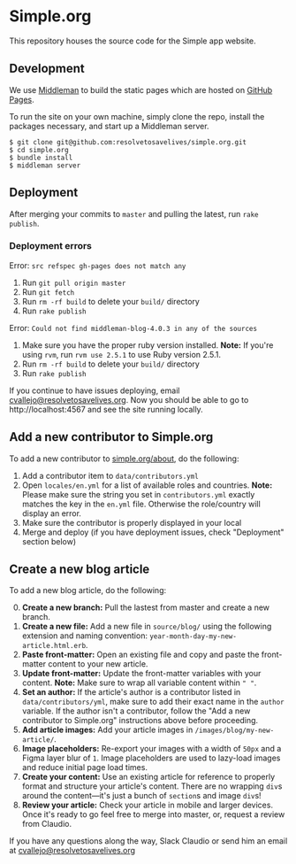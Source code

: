 # Simple.org
This repository houses the source code for the Simple app website.

## Development
We use [Middleman](https://middlemanapp.com/) to build the static pages which are hosted on [GitHub Pages](https://pages.github.com/).

To run the site on your own machine, simply clone the repo, install the packages necessary, and start up a Middleman server.

```
$ git clone git@github.com:resolvetosavelives/simple.org.git
$ cd simple.org
$ bundle install
$ middleman server
```

## Deployment
After merging your commits to `master` and pulling the latest, run `rake publish`.

### Deployment errors
Error: `src refspec gh-pages does not match any`
1. Run `git pull origin master`
2. Run `git fetch`
3. Run `rm -rf build` to delete your `build/` directory
4. Run `rake publish`

Error: `Could not find middleman-blog-4.0.3 in any of the sources`
1. Make sure you have the proper ruby version installed. **Note:** If you're using `rvm`, run `rvm use 2.5.1` to use Ruby version 2.5.1.
2. Run `rm -rf build` to delete your `build/` directory
3. Run `rake publish`

If you continue to have issues deploying, email cvallejo@resolvetosavelives.org.
Now you should be able to go to http://localhost:4567 and see the site running locally.

## Add a new contributor to Simple.org
To add a new contributor to [simple.org/about](https://simple.org/about), do the following:

1. Add a contributor item to `data/contributors.yml`
2. Open `locales/en.yml` for a list of available roles and countries. **Note:** Please make sure the string you set in `contributors.yml` exactly matches the key in the `en.yml` file. Otherwise the role/country will display an error.
3. Make sure the contributor is properly displayed in your local
4. Merge and deploy (if you have deployment issues, check "Deployment" section below)

## Create a new blog article
To add a new blog article, do the following:

0. **Create a new branch:** Pull the lastest from master and create a new branch.
1. **Create a new file:** Add a new file in `source/blog/` using the following extension and naming convention: `year-month-day-my-new-article.html.erb`.
2. **Paste front-matter:** Open an existing file and copy and paste the front-matter content to your new article.
3. **Update front-matter:** Update the front-matter variables with your content. **Note:** Make sure to wrap all variable content within `" "`.
4. **Set an author:** If the article's author is a contributor listed in `data/contributors/yml`, make sure to add their exact name in the `author` variable. If the author isn't a contributor, follow the "Add a new contributor to Simple.org" instructions above before proceeding.
5. **Add article images:** Add your article images in `/images/blog/my-new-article/`.
6. **Image placeholders:** Re-export your images with a width of `50px` and a Figma layer blur of `1`. Image placeholders are used to lazy-load images and reduce initial page load times.
7. **Create your content:** Use an existing article for reference to properly format and structure your article's content. There are no wrapping `div`s around the content—it's just a bunch of `section`s and image `div`s!
8. **Review your article:** Check your article in mobile and larger devices. Once it's ready to go feel free to merge into master, or, request a review from Claudio.

If you have any questions along the way, Slack Claudio or send him an email at cvallejo@resolvetosavelives.org